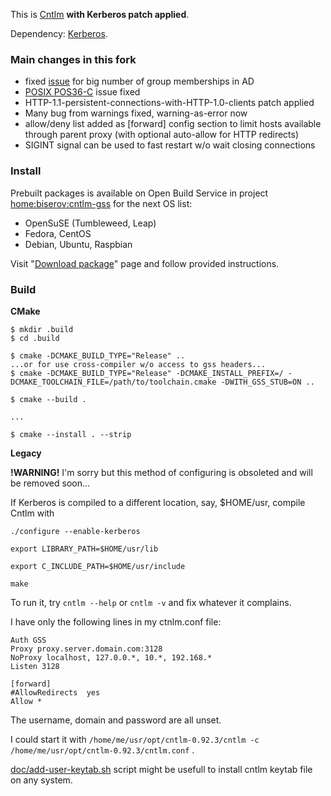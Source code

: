 This is [Cntlm](http://cntlm.sourceforge.net/) **with Kerberos patch applied**.

Dependency: [Kerberos](http://web.mit.edu/kerberos/).

### Main changes in this fork
* fixed [issue](https://github.com/metaphox/cntlm-gss/issues/2) for big number of group memberships in AD
* [POSIX POS36-C](https://wiki.sei.cmu.edu/confluence/display/c/POS36-C.+Observe+correct+revocation+order+while+relinquishing+privileges) issue fixed
* HTTP-1.1-persistent-connections-with-HTTP-1.0-clients patch applied
* Many bug from warnings fixed, warning-as-error now
* allow/deny list added as [forward] config section to limit hosts available through parent proxy (with optional auto-allow for HTTP redirects)
* SIGINT signal can be used to fast restart w/o wait closing connections

### Install
Prebuilt packages is available on Open Build Service in project [home:biserov:cntlm-gss](https://build.opensuse.org/package/show/home:biserov:cntlm-gss/cntlm) for the next OS list:
* OpenSuSE (Tumbleweed, Leap)
* Fedora, CentOS
* Debian, Ubuntu, Raspbian

Visit "[Download package](https://software.opensuse.org//download.html?project=home%3Abiserov%3Acntlm-gss&package=cntlm)" page and follow provided instructions.

### Build
**CMake**
```
$ mkdir .build
$ cd .build

$ cmake -DCMAKE_BUILD_TYPE="Release" ..
...or for use cross-compiler w/o access to gss headers...
$ cmake -DCMAKE_BUILD_TYPE="Release" -DCMAKE_INSTALL_PREFIX=/ -DCMAKE_TOOLCHAIN_FILE=/path/to/toolchain.cmake -DWITH_GSS_STUB=ON ..

$ cmake --build .

...

$ cmake --install . --strip
```

**Legacy**

**!WARNING!** I'm sorry but this method of configuring is obsoleted and will be removed soon...

If Kerberos is compiled to a different location, say, $HOME/usr, compile Cntlm with

```
./configure --enable-kerberos

export LIBRARY_PATH=$HOME/usr/lib

export C_INCLUDE_PATH=$HOME/usr/include

make
```

To run it, try `cntlm --help` or `cntlm -v` and fix whatever it complains.

I have only the following lines in my ctnlm.conf file:

```
Auth GSS
Proxy proxy.server.domain.com:3128
NoProxy localhost, 127.0.0.*, 10.*, 192.168.*
Listen 3128

[forward]
#AllowRedirects  yes
Allow *
```

The username, domain and password are all unset.

I could start it with `/home/me/usr/opt/cntlm-0.92.3/cntlm -c /home/me/usr/opt/cntlm-0.92.3/cntlm.conf` .

[doc/add-user-keytab.sh](doc/add-user-keytab.sh) script might be usefull to install cntlm keytab file on any system.
